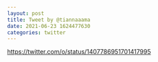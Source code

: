 ```yaml
--- 
layout: post 
title: Tweet by @tiannaaama 
date: 2021-06-23 1624477630 
categories: twitter 
--- 
```

https://twitter.com/o/status/1407786951701417995